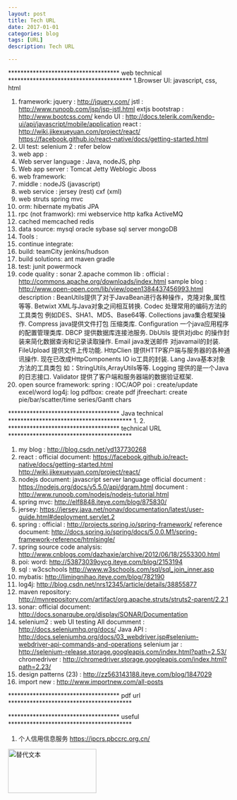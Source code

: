 ```yaml
---
layout: post
title: Tech URL
date: 2017-01-01
categories: blog
tags: [URL]
description: Tech URL

---
```



************************************ web technical ****************************************
1.Browser UI: javascript, css, html
1. framework:
jquery : http://jquery.com/
jstl : http://www.runoob.com/jsp/jsp-jstl.html
extjs 
bootstrap : http://www.bootcss.com/
kendo UI : http://docs.telerik.com/kendo-ui/api/javascript/mobile/application
react : http://wiki.jikexueyuan.com/project/react/
https://facebook.github.io/react-native/docs/getting-started.html
2. UI test:
selenium 2 : refer below
2. web app : 
1. Web server language : Java, nodeJS, php
2. Web app server : 
Tomcat 
Jetty
Weblogic
Jboss
3. web framework:
1. middle : 
nodeJS (javascript)
2. web service :
jersey (rest)
cxf (xml)
3. web 
struts
spring mvc
4. orm:
hibernate
mybatis
JPA
5. rpc (not framwork):
rmi
webservice
http
kafka
ActiveMQ
6. cached
memcached
redis
7. data source:
mysql
oracle
sybase
sql server
mongoDB
3. Tools :
1. continue integrate:
1. build:
teamCity
jenkins/hudson
2. build solutions:
ant
maven
gradle
3. test:
junit
powermock 
4. code quality : 
sonar 
2.apache common lib : 
official : http://commons.apache.org/downloads/index.html
sample blog : http://www.open-open.com/lib/view/open1384437456993.html
description : BeanUtils提供了对于JavaBean进行各种操作，克隆对象,属性等等.
Betwixt XML与Java对象之间相互转换.
Codec 处理常用的编码方法的工具类包 例如DES、SHA1、MD5、Base64等.
Collections java集合框架操作.
Compress java提供文件打包 压缩类库.
Configuration 一个java应用程序的配置管理类库.
DBCP 提供数据库连接池服务.
DbUtils 提供对jdbc 的操作封装来简化数据查询和记录读取操作.
Email java发送邮件 对javamail的封装.
FileUpload 提供文件上传功能.
HttpClien 提供HTTP客户端与服务器的各种通讯操作. 现在已改成HttpComponents
IO io工具的封装.
Lang Java基本对象方法的工具类包 如：StringUtils,ArrayUtils等等.
Logging 提供的是一个Java 的日志接口.
Validator 提供了客户端和服务器端的数据验证框架. 
3. open source framework:
spring : IOC/AOP
poi : create/update excel/word
log4j: log
pdfbox: create pdf
jfreechart: create pie/bar/scatter/time series/Gantt chars


************************************ Java technical ****************************************
1. 
2. 
************************************ technical URL ****************************************
1. my blog :
http://blog.csdn.net/yd137730268
2. react : 
official document: https://facebook.github.io/react-native/docs/getting-started.html
http://wiki.jikexueyuan.com/project/react/
2. nodejs document: javascript server language 
official document : https://nodejs.org/docs/v5.5.0/api/dgram.html
document : http://www.runoob.com/nodejs/nodejs-tutorial.html
3. spring mvc: 
http://elf8848.iteye.com/blog/875830/
4. jersey:
https://jersey.java.net/nonav/documentation/latest/user-guide.html#deployment.servlet.2
5. spring :
official : http://projects.spring.io/spring-framework/
reference document: http://docs.spring.io/spring/docs/5.0.0.M1/spring-framework-reference/htmlsingle/
6. spring source code analysis:
http://www.cnblogs.com/dazhaxie/archive/2012/06/18/2553300.html
7. poi:
word: http://53873039oycg.iteye.com/blog/2153194
8. sql : w3cschools
http://www.w3schools.com/sql/sql_join_inner.asp
9. mybatis:
http://limingnihao.iteye.com/blog/782190
10. log4j:
http://blog.csdn.net/nrs12345/article/details/38855877
11. maven repository:
http://mvnrepository.com/artifact/org.apache.struts/struts2-parent/2.2.1
12. sonar:
official document: http://docs.sonarqube.org/display/SONAR/Documentation
13. selenium2 : web UI testing 
All documment : http://docs.seleniumhq.org/docs/
Java API : http://docs.seleniumhq.org/docs/03_webdriver.jsp#selenium-webdriver-api-commands-and-operations
selenium jar : http://selenium-release.storage.googleapis.com/index.html?path=2.53/
chromedriver : http://chromedriver.storage.googleapis.com/index.html?path=2.23/
14. design patterns (23) :
http://zz563143188.iteye.com/blog/1847029
15. import new :
http://www.importnew.com/all-posts


************************************ pdf url ****************************************




************************************ useful ****************************************
1. 个人信用信息服务
https://ipcrs.pbccrc.org.cn/


<img src="/assets/image/test.png" alt="替代文本" title="标题文本" width="200" height = "100" />

